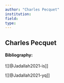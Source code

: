 ```yaml
---
author: "Charles Pecquet"
institution:
field:
type:
---
```


## Charles Pecquet
#### Bibliography:

![[@Jadallah2021-is]]

![[@Jadallah2021-yq]]